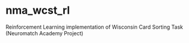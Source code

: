 # nma_wcst_rl
Reinforcement Learning implementation of Wisconsin Card Sorting Task (Neuromatch Academy Project)
